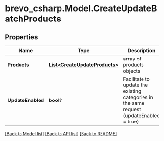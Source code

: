 # brevo_csharp.Model.CreateUpdateBatchProducts
## Properties

Name | Type | Description | Notes
------------ | ------------- | ------------- | -------------
**Products** | [**List&lt;CreateUpdateProducts&gt;**](CreateUpdateProducts.md) | array of products objects | 
**UpdateEnabled** | **bool?** | Facilitate to update the existing categories in the same request (updateEnabled &#x3D; true) | [optional] 

[[Back to Model list]](../README.md#documentation-for-models) [[Back to API list]](../README.md#documentation-for-api-endpoints) [[Back to README]](../README.md)

